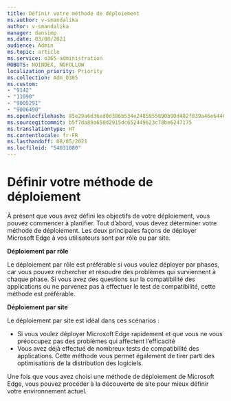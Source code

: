 ```yaml
---
title: Définir votre méthode de déploiement
ms.author: v-smandalika
author: v-smandalika
manager: dansimp
ms.date: 03/08/2021
audience: Admin
ms.topic: article
ms.service: o365-administration
ROBOTS: NOINDEX, NOFOLLOW
localization_priority: Priority
ms.collection: Adm_O365
ms.custom:
- "9142"
- "11090"
- "9005291"
- "9006490"
ms.openlocfilehash: 85e29a6d36ed0d386b534e2485955890b90d482f039a46e6446c3fb3464435e8
ms.sourcegitcommit: b5f7da89a650d2915dc652449623c78be6247175
ms.translationtype: HT
ms.contentlocale: fr-FR
ms.lasthandoff: 08/05/2021
ms.locfileid: "54031080"
---
```

# <a name="determine-your-deployment-method"></a>Définir votre méthode de déploiement

À présent que vous avez défini les objectifs de votre déploiement, vous pouvez commencer à planifier. Tout d’abord, vous devez déterminer votre méthode de déploiement. Les deux principales façons de déployer Microsoft Edge à vos utilisateurs sont par rôle ou par site.

**Déploiement par rôle**

Le déploiement par rôle est préférable si vous voulez déployer par phases, car vous pouvez rechercher et résoudre des problèmes qui surviennent à chaque phase. Si vous avez des questions sur la compatibilité des applications ou ne parvenez pas à effectuer le test de compatibilité, cette méthode est préférable.

**Déploiement par site**

Le déploiement par site est idéal dans ces scénarios :
- Si vous voulez déployer Microsoft Edge rapidement et que vous ne vous préoccupez pas des problèmes qui affectent l’efficacité
- Vous avez déjà effectué de nombreux tests de compatibilité des applications. Cette méthode vous permet également de tirer parti des optimisations de la distribution des logiciels.

Une fois que vous avez choisi une méthode de déploiement de Microsoft Edge, vous pouvez procéder à la découverte de site pour mieux définir votre environnement actuel.
